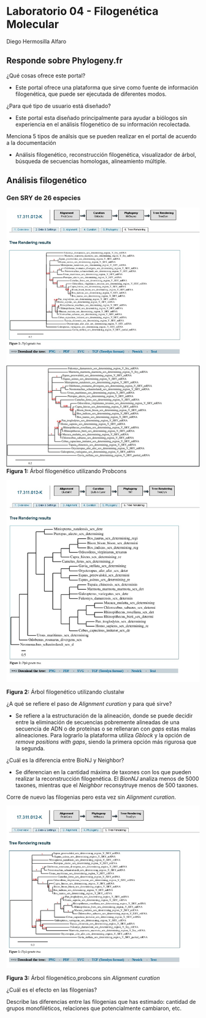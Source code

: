 # Laboratorio 04 - Filogenética Molecular
Diego Hermosilla Alfaro

## Responde sobre Phylogeny.fr

¿Qué cosas ofrece este portal? 
  - Este portal ofrece una plataforma que sirve como fuente de información filogenética, que puede ser ejecutada de diferentes modos.
  
¿Para qué tipo de usuario está diseñado?
  - Este portal esta diseñado principalmente para ayudar a biólogos sin experiencia en el análisis filogenético de su información recolectada.
  
Menciona 5 tipos de análsis que se pueden realizar en el portal de acuerdo a la documentación
  - Análisis filogenético, reconstrucción filogenética, visualizador de árbol,  búsqueda de secuencias homologas, alineamiento múltiple.
  

## Análisis filogenético

### Gen SRY de 26 especies

![árbol filogenetico utilizando probcons](https://raw.githubusercontent.com/dhermo/lab-04/master/probconstree.jpg "Árbol filogenético utilizando Probcons")
![afup](https://raw.githubusercontent.com/dhermo/lab-04/master/probconspdf.jpg "zoom")
**Figura 1:** Árbol filogenético utilizando Probcons

![árbol filogenético con clustalw](https://raw.githubusercontent.com/dhermo/lab-04/master/clustalwtree.jpg "Árbol filogenético utilizando clustalw")

**Figura 2:** Árbol filogenético utilizando clustalw

¿A qué se refiere el paso de *Alignment curation* y para qué sirve?
  - Se refiere a la estructuración de la alineación, donde se puede decidir entre la eliminación de secuencias pobremente alineadas de una secuencia de ADN o de proteínas o  se rellenaran con *gaps* estas malas alineaciones. Para lograrlo la plataforma utiliza *Gblock* y la opción de *remove positions with gaps*, siendo la primera opción más rigurosa que la segunda.
  
¿Cuál es la diferencia entre BioNJ y Neighbor? 
  - Se diferencian en la cantidad máxima de taxones con los que pueden realizar la reconstrucción filogenética. El *BionNJ* analiza menos de 5000 taxones, mientras que el *Neighbor* reconsytruye menos de 500 taxones.
  
Corre de nuevo las filogenias pero esta vez sin *Alignment curation*. 

![árbol filogenético,probcons sin *Alignment curation*](https://raw.githubusercontent.com/dhermo/lab-04/master/probconsinalineacion.jpg "Árbol filogenético,probcons sin *Alignment curation*")

**Figura 3:** Árbol filogenético,probcons sin *Alignment curation*




¿Cuál es el efecto en las filogenias?
	
Describe las diferencias entre las filogenias que has estimado: cantidad de grupos monofiléticos, relaciones que potencialmente cambiaron, etc.  


